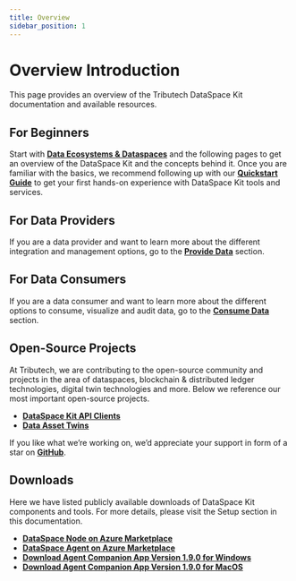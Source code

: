 ```yaml
---
title: Overview
sidebar_position: 1
---
```


# Overview Introduction
This page provides an overview of the Tributech DataSpace Kit documentation and available resources.

## For Beginners

Start with [**Data Ecosystems & Dataspaces**](./data_ecosystems_spaces) and the following pages to get an overview of the DataSpace Kit and the concepts behind it. Once you are familiar with the basics, we recommend following up with our [**Quickstart Guide**](../quickstart/overview.md) to get your first hands-on experience with DataSpace Kit tools and services.

## For Data Providers

If you are a data provider and want to learn more about the different integration and management options, go to the [**Provide Data**](../provide_data/overview.md) section.

## For Data Consumers

If you are a data consumer and want to learn more about the different options to consume, visualize and audit data, go to the [**Consume Data**](../consume_data/overview.md) section.

## Open-Source Projects

At Tributech, we are contributing to the open-source community and projects in the area of dataspaces, blockchain & distributed ledger technologies, digital twin technologies and more. Below we reference our most important open-source projects.

- [**DataSpace Kit API Clients**](https://github.com/tributech-solutions/tributech-dsk-api-clients)
- [**Data Asset Twins**](https://github.com/tributech-solutions/data-asset-twin)

If you like what we’re working on, we’d appreciate your support in form of a star on [**GitHub**](https://github.com/tributech-solutions).

## Downloads

Here we have listed publicly available downloads of DataSpace Kit components and tools. For more details, please visit the Setup section in this documentation.

- [**DataSpace Node on Azure Marketplace**](https://azuremarketplace.microsoft.com/en-us/marketplace/apps/tributechsolutionsgmbh1582568815297.8aa9010b-3dd5-43e0-a4b6-53e2ea552e4a)
- [**DataSpace Agent on Azure Marketplace**](https://azuremarketplace.microsoft.com/en-us/marketplace/apps/tributechsolutionsgmbh1582568815297.57601ccd-62c3-4842-9f73-3dadd3de5b74)
- [**Download Agent Companion App Version 1.9.0 for Windows**](https://tributechioapps.blob.core.windows.net/tributech-dsk-agent-companion/dist/packages/Tributech%20Agent%20Companion%201.9.0.exe)
- [**Download Agent Companion App Version 1.9.0 for MacOS**](https://tributechioapps.blob.core.windows.net/tributech-dsk-agent-companion/dist/packages/Tributech%20Agent%20Companion-1.9.0.dmg)
